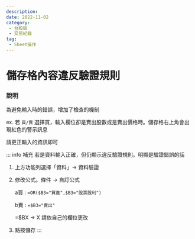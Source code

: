```yaml
---
description:
date: 2022-11-02
category:
 - 台股版
 - 交易紀錄
tag:
 - Sheet操作
---
```


# 儲存格內容違反驗證規則

  
### 說明

  為避免輸入時的錯誤，增加了檢查的機制

  ex. 若 `買/賣` 選擇買，輸入欄位卻是賣出股數或是賣出價格時。儲存格右上角會出現紅色的警示訊息

  請更正輸入的資訊即可

  ::: info 補充
  若是資料輸入正確，但仍顯示違反驗證規則。明顯是驗證錯誤的話

  1. 上方功能列選擇「資料」→ 資料驗證
  2. 修改公式。條件 → 自訂公式

     a買 : `=OR($B3="買進",$B3="股票股利")`

     b賣 : `=$B3="賣出"`

     =$BX → X 請依自己的欄位更改

  3. 點按儲存
  :::
